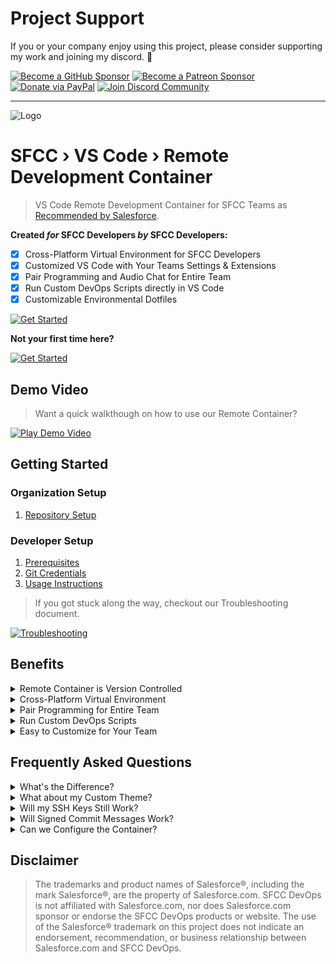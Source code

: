Project Support
===

If you or your company enjoy using this project, please consider supporting my work and joining my discord. 💖

[![Become a GitHub Sponsor](https://img.shields.io/badge/Sponsor-171515.svg?logo=github&logoColor=white&style=for-the-badge "Become a GitHub Sponsor")](https://github.com/sponsors/sfccdevops)
[![Become a Patreon Sponsor](https://img.shields.io/badge/Sponsor-FF424D.svg?logo=patreon&logoColor=white&style=for-the-badge "Become a Patreon Sponsor")](https://patreon.com/peter_schmalfeldt)
[![Donate via PayPal](https://img.shields.io/badge/Donate-169BD7.svg?logo=paypal&logoColor=white&style=for-the-badge "Donate via PayPal")](https://www.paypal.me/manifestinteractive)
[![Join Discord Community](https://img.shields.io/badge/Community-5865F2.svg?logo=discord&logoColor=white&style=for-the-badge "Join Discord Community")](https://discord.gg/p33jrQQbBV)

------

![Logo](https://sfccdevops.s3.amazonaws.com/logo-128.png "Logo")

SFCC › VS Code › Remote Development Container
===

> VS Code Remote Development Container for SFCC Teams as [Recommended by Salesforce](https://developer.salesforce.com/tools/vscode/en/user-guide/remote-development).

**Created _for_ SFCC Developers _by_ SFCC Developers:**

- [X] Cross-Platform Virtual Environment for SFCC Developers
- [X] Customized VS Code with Your Teams Settings & Extensions
- [X] Pair Programming and Audio Chat for Entire Team
- [X] Run Custom DevOps Scripts directly in VS Code
- [X] Customizable Environmental Dotfiles

[![Get Started](https://img.shields.io/badge/Let's_Get_Started-blue.svg?style=for-the-badge&logo=github&logoColor=ffffff&logoWidth=16)](#getting-started)

**Not your first time here?**

[![Get Started](https://img.shields.io/badge/Download-gray.svg?style=for-the-badge&logo=github&logoColor=ffffff&logoWidth=16)](https://github.com/sfccdevops/sfcc-vscode-remote/archive/refs/heads/develop.zip)

Demo Video
---

> Want a quick walkthough on how to use our Remote Container?

[![Play Demo Video](https://via.placeholder.com/480x270?text=Demo+Video)](# "Play Demo Video")

Getting Started
---

### Organization Setup

1. [Repository Setup](docs/repository-setup.md)

### Developer Setup

1. [Prerequisites](docs/prerequisites.md)
2. [Git Credentials](docs/git-credentials.md)
3. [Usage Instructions](docs/usage-instructions.md)

> If you got stuck along the way, checkout our Troubleshooting document.

[![Troubleshooting](https://img.shields.io/badge/Need_help-Troubleshooting-orange.svg?style=for-the-badge&logo=github&logoColor=ffffff&logoWidth=16)](docs/troubleshooting.md)

Benefits
---

<details><summary>Remote Container is Version Controlled</summary>
<br>

> **This means you can Version Control your teams Dev Environment.**
>
> Need to work on updating to a new version of Node? Need to update your Team's Linter or Code Formatting Rules? Maybe you want to try out a new VS Code Extension with your entire Team? No problem! Make a branch, change some settings in the container config, and VS Code will prompt anyone switching to that branch to rebuild their Dev Environment. When they switch back, their environment can as well.

</details>
<details><summary>Cross-Platform Virtual Environment</summary>
<br>

> **Not everyone works on macOS laptops!**
>
> With our setup, you will be able to launch VS Code with a Virtual Environment to allow your Windows, macOS, and Linux Coders to access a consistent Dev Environment built explicitly for SFCC Projects.  There are no weird issues with cross-platform dependencies, managing different versions of Node, etc.

</details>
<details><summary>Pair Programming for Entire Team</summary>
<br>

> **Pair Programming and Group Chat Already Installed.**
>
> Getting VS Code's Live Share & Live Share Audio to play well on one machine can be a challenge on its own, let alone your entire dev team.  With our Remote Container, we have everything set up for you.  We've also built-in better security than what is enabled by default.  So team members don't have to worry about anonymous guests joining a pair programming session.

</details>
<details><summary>Run Custom DevOps Scripts</summary>
<br>

> **Executing Commands on your Dev Environment from VS Code.**
>
> There is always someone on your Dev Team creating handy DevOps tools to automate specific tasks.  Sometimes you want to remove all the node_modules folders and start life over.  We get it, and that's why we've baked in support for collecting your DevOps scripts and making them accessible via VS Code right from the Task Bar.

</details>
<details><summary>Easy to Customize for Your Team</summary>
<br>

> **Not every Dev Team works the same way, and that's OK.**
>
> We've already sorted out the basics to ensure everything you need to do SFCC Dev Work is supported, but we realize every team is different. We've documented everything you need to know to customize which VS Code Extensions are best for your team and how to configure Linters and Code Formatters for your teams' needs.

</details>

Frequently Asked Questions
---

<details><summary>What's the Difference?</summary>
<br>

> **That's a Great Question, and an important one to consider for your Team.**
>
> The first significant change is that VS Code will spin up your Dev Environment in a Virtual Machine. This method means each Dev Environment will be using the same OS ( Linux Debian 11 ) with identical versions of Node, NPM, etc. VS Code launches from within these containers ( not your local OS's version of VS Code ). VS Code Extensions or custom settings you have on your local instance of VS Code will not be installed in the Container ( unless you configured them to be in the Dev Container Settings ).

</details>
<details><summary>What about my Custom Theme?</summary>
<br>

> **Each Developer has their style, and there's no need to change that.**
>
> VS Code put a lot of thought into this regarding Virtual Dev Environments. When you spin up a Remote Development Container, VS Code will automatically pull in your Visual Settings. So your custom theme, fonts, icons, etc., should be just the way you had them in your native VS Code instance. The only exception is if your Remote Developer Container Settings set an override for this. That might be handy for teams that want a consistent VS Code theme with custom colors and fonts. If you wanted to do that with these containers, you 100% could.

</details>
<details><summary>Will my SSH Keys Still Work?</summary>
<br>

> **Remote Containers will be hard to use on a team if they don't.**
>
> Yes, VS Code already thought of this and has added support for using your development machines SSH Keys within your Remote Development Container. You will be able to use your IDE's terminal window to connect to GitHub or BitBucket without any issues.

</details>
<details><summary>Will Signed Commit Messages Work?</summary>
<br>

> **Some Dev Teams will need to make sure Git Commits can be signed.**
>
> Yes, we have added support for this into the Docker container. This setting is not enabled by default for VS Code Remote Containers, as you would need to add Operating System support for the Virtual Machine. So we took care of that in this project.

</details>
<details><summary>Can we Configure the Container?</summary>
<br>

> **Not every Dev Team will want the same thing.**
>
> Yes, anything that you can typically configure in VS Code can also be configured for your containers. Some teams make `.code-workspace` files for this very reason. However, that method does not solve the Operating System issues addressed using Remote Developer Containers.

</details>

Disclaimer
---

> The trademarks and product names of Salesforce®, including the mark Salesforce®, are the property of Salesforce.com. SFCC DevOps is not affiliated with Salesforce.com, nor does Salesforce.com sponsor or endorse the SFCC DevOps products or website. The use of the Salesforce® trademark on this project does not indicate an endorsement, recommendation, or business relationship between Salesforce.com and SFCC DevOps.
